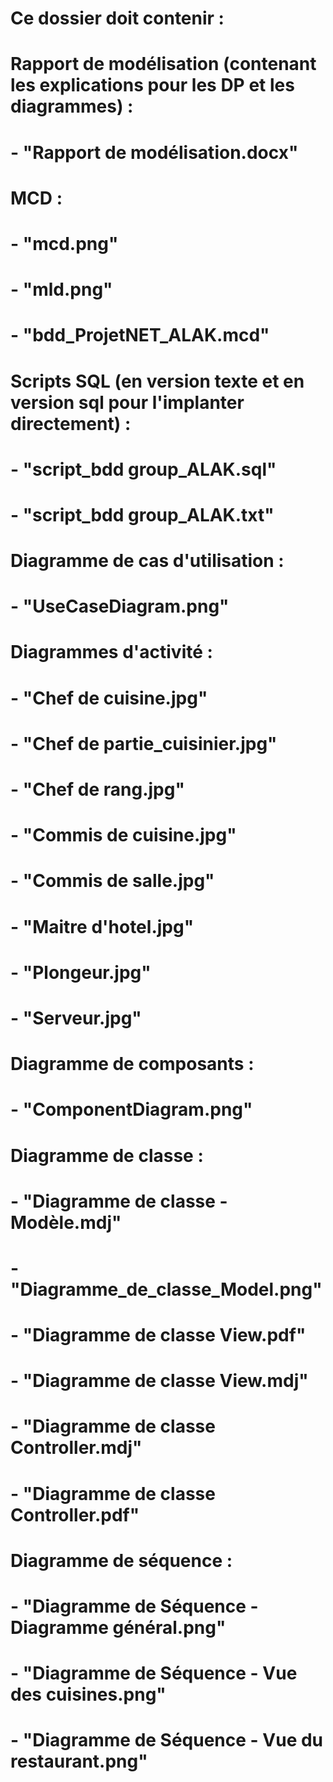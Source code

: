 # Ce dossier doit contenir :

# Rapport de modélisation (contenant les explications pour les DP et les diagrammes) :
# - "Rapport de modélisation.docx"

# MCD :
# - "mcd.png"
# - "mld.png"
# - "bdd_ProjetNET_ALAK.mcd"

# Scripts SQL (en version texte et en version sql pour l'implanter directement) :
# - "script_bdd group_ALAK.sql"
# - "script_bdd group_ALAK.txt"

# Diagramme de cas d'utilisation :
# - "UseCaseDiagram.png"

# Diagrammes d'activité :
# - "Chef de cuisine.jpg"
# - "Chef de partie_cuisinier.jpg"
# - "Chef de rang.jpg"
# - "Commis de cuisine.jpg"
# - "Commis de salle.jpg"
# - "Maitre d'hotel.jpg"
# - "Plongeur.jpg"
# - "Serveur.jpg"

# Diagramme de composants :
# - "ComponentDiagram.png"

# Diagramme de classe :
# - "Diagramme de classe - Modèle.mdj"
# - "Diagramme_de_classe_Model.png"
# - "Diagramme de classe View.pdf"
# - "Diagramme de classe View.mdj"
# - "Diagramme de classe Controller.mdj"
# - "Diagramme de classe Controller.pdf"

# Diagramme de séquence :
# - "Diagramme de Séquence - Diagramme général.png"
# - "Diagramme de Séquence - Vue des cuisines.png"
# - "Diagramme de Séquence - Vue du restaurant.png"
